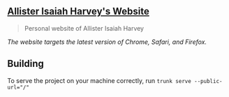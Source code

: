 ## [Allister Isaiah Harvey's Website](https://martial-plains.github.io/)

> Personal website of Allister Isaiah Harvey

*The website targets the latest version of Chrome, Safari, and Firefox.*

## Building  
To serve the project on your machine correctly, run `trunk serve --public-url="/"`
